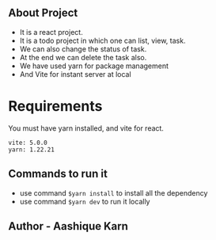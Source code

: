 ## About Project
- It is a react project.
- It is a todo project in which one can list, view, task.
- We can also change the status of task.
- At the end we can delete the task also.
- We have used yarn for package management
- And Vite for instant server at local

# Requirements

You must have yarn installed, and vite for react.
    
    vite: 5.0.0
    yarn: 1.22.21
## Commands to run it

- use command `$yarn install` to install all the dependency
- use command `$yarn dev` to run it locally

## Author - Aashique Karn